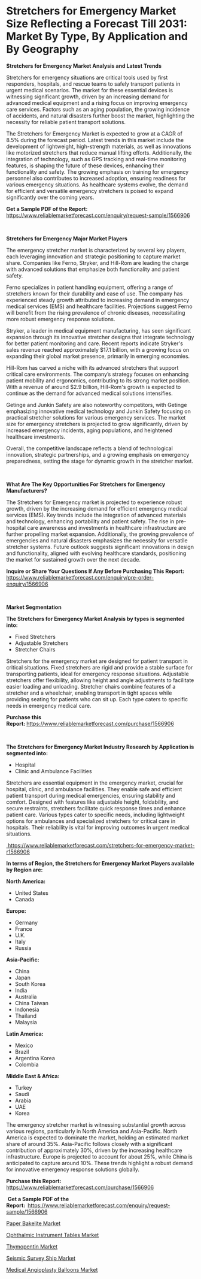 <p><h1>Stretchers for Emergency Market Size Reflecting a Forecast Till 2031: Market By Type, By Application and By Geography</h1></p><p><strong>Stretchers for Emergency Market Analysis and Latest Trends</strong></p>
<p><p>Stretchers for emergency situations are critical tools used by first responders, hospitals, and rescue teams to safely transport patients in urgent medical scenarios. The market for these essential devices is witnessing significant growth, driven by an increasing demand for advanced medical equipment and a rising focus on improving emergency care services. Factors such as an aging population, the growing incidence of accidents, and natural disasters further boost the market, highlighting the necessity for reliable patient transport solutions.</p><p>The Stretchers for Emergency Market is expected to grow at a CAGR of 8.5% during the forecast period. Latest trends in this market include the development of lightweight, high-strength materials, as well as innovations like motorized stretchers that reduce manual lifting efforts. Additionally, the integration of technology, such as GPS tracking and real-time monitoring features, is shaping the future of these devices, enhancing their functionality and safety. The growing emphasis on training for emergency personnel also contributes to increased adoption, ensuring readiness for various emergency situations. As healthcare systems evolve, the demand for efficient and versatile emergency stretchers is poised to expand significantly over the coming years.</p></p>
<p><strong>Get a Sample PDF of the Report:&nbsp;</strong> <a href="https://www.reliablemarketforecast.com/enquiry/request-sample/1566906?utm_campaign=1082&utm_medium=2&utm_source=Github&utm_content=ia&utm_term=07122024&utm_id=stretchers-for-emergency">https://www.reliablemarketforecast.com/enquiry/request-sample/1566906</a></p>
<p>&nbsp;</p>
<p><strong>Stretchers for Emergency Major Market Players</strong></p>
<p><p>The emergency stretcher market is characterized by several key players, each leveraging innovation and strategic positioning to capture market share. Companies like Ferno, Stryker, and Hill-Rom are leading the charge with advanced solutions that emphasize both functionality and patient safety.</p><p>Ferno specializes in patient handling equipment, offering a range of stretchers known for their durability and ease of use. The company has experienced steady growth attributed to increasing demand in emergency medical services (EMS) and healthcare facilities. Projections suggest Ferno will benefit from the rising prevalence of chronic diseases, necessitating more robust emergency response solutions.</p><p>Stryker, a leader in medical equipment manufacturing, has seen significant expansion through its innovative stretcher designs that integrate technology for better patient monitoring and care. Recent reports indicate Stryker's sales revenue reached approximately $17.1 billion, with a growing focus on expanding their global market presence, primarily in emerging economies.</p><p>Hill-Rom has carved a niche with its advanced stretchers that support critical care environments. The company’s strategy focuses on enhancing patient mobility and ergonomics, contributing to its strong market position. With a revenue of around $2.9 billion, Hill-Rom's growth is expected to continue as the demand for advanced medical solutions intensifies.</p><p>Getinge and Junkin Safety are also noteworthy competitors, with Getinge emphasizing innovative medical technology and Junkin Safety focusing on practical stretcher solutions for various emergency services. The market size for emergency stretchers is projected to grow significantly, driven by increased emergency incidents, aging populations, and heightened healthcare investments.</p><p>Overall, the competitive landscape reflects a blend of technological innovation, strategic partnerships, and a growing emphasis on emergency preparedness, setting the stage for dynamic growth in the stretcher market.</p></p>
<p>&nbsp;</p>
<p><strong>What Are The Key Opportunities For Stretchers for Emergency Manufacturers?</strong></p>
<p><p>The Stretchers for Emergency market is projected to experience robust growth, driven by the increasing demand for efficient emergency medical services (EMS). Key trends include the integration of advanced materials and technology, enhancing portability and patient safety. The rise in pre-hospital care awareness and investments in healthcare infrastructure are further propelling market expansion. Additionally, the growing prevalence of emergencies and natural disasters emphasizes the necessity for versatile stretcher systems. Future outlook suggests significant innovations in design and functionality, aligned with evolving healthcare standards, positioning the market for sustained growth over the next decade.</p></p>
<p><strong>Inquire or Share Your Questions If Any Before Purchasing This Report:</strong> <a href="https://www.reliablemarketforecast.com/enquiry/pre-order-enquiry/1566906?utm_campaign=1082&utm_medium=2&utm_source=Github&utm_content=ia&utm_term=07122024&utm_id=stretchers-for-emergency">https://www.reliablemarketforecast.com/enquiry/pre-order-enquiry/1566906</a></p>
<p>&nbsp;</p>
<p><strong>Market Segmentation</strong></p>
<p><strong>The Stretchers for Emergency Market Analysis by types is segmented into:</strong></p>
<p><ul><li>Fixed Stretchers</li><li>Adjustable Stretchers</li><li>Stretcher Chairs</li></ul></p>
<p><p>Stretchers for the emergency market are designed for patient transport in critical situations. Fixed stretchers are rigid and provide a stable surface for transporting patients, ideal for emergency response situations. Adjustable stretchers offer flexibility, allowing height and angle adjustments to facilitate easier loading and unloading. Stretcher chairs combine features of a stretcher and a wheelchair, enabling transport in tight spaces while providing seating for patients who can sit up. Each type caters to specific needs in emergency medical care.</p></p>
<p><strong>Purchase this Report:&nbsp;</strong><a href="https://www.reliablemarketforecast.com/purchase/1566906?utm_campaign=1082&utm_medium=2&utm_source=Github&utm_content=ia&utm_term=07122024&utm_id=stretchers-for-emergency">https://www.reliablemarketforecast.com/purchase/1566906</a></p>
<p>&nbsp;</p>
<p><strong>The Stretchers for Emergency Market Industry Research by Application is segmented into:</strong></p>
<p><ul><li>Hospital</li><li>Clinic and Ambulance Facilities</li></ul></p>
<p><p>Stretchers are essential equipment in the emergency market, crucial for hospital, clinic, and ambulance facilities. They enable safe and efficient patient transport during medical emergencies, ensuring stability and comfort. Designed with features like adjustable height, foldability, and secure restraints, stretchers facilitate quick response times and enhance patient care. Various types cater to specific needs, including lightweight options for ambulances and specialized stretchers for critical care in hospitals. Their reliability is vital for improving outcomes in urgent medical situations.</p></p>
<p><a href="https://www.reliablemarketforecast.com/stretchers-for-emergency-market-r1566906?utm_campaign=1082&utm_medium=2&utm_source=Github&utm_content=ia&utm_term=07122024&utm_id=stretchers-for-emergency">&nbsp;https://www.reliablemarketforecast.com/stretchers-for-emergency-market-r1566906</a></p>
<p><strong>In terms of Region, the Stretchers for Emergency Market Players available by Region are:</strong></p>
<p>
    <p> <strong> North America: </strong>
        <ul>
            <li>United States</li>
            <li>Canada</li>
        </ul>
        </p> 
    <p> <strong> Europe: </strong>
        <ul>
            <li>Germany</li>
            <li>France</li>
            <li>U.K.</li>
            <li>Italy</li>
            <li>Russia</li>
        </ul>
        </p> 
    <p> <strong> Asia-Pacific: </strong>
        <ul>
            <li>China</li>
            <li>Japan</li>
            <li>South Korea</li>
            <li>India</li>
            <li>Australia</li>
            <li>China Taiwan</li>
            <li>Indonesia</li>
            <li>Thailand</li>
            <li>Malaysia</li>
        </ul>
        </p> 
    <p> <strong> Latin America: </strong>
        <ul>
            <li>Mexico</li>
            <li>Brazil</li>
            <li>Argentina Korea</li>
            <li>Colombia</li>
        </ul>
        </p> 
    <p> <strong> Middle East & Africa: </strong>
        <ul>
            <li>Turkey</li>
            <li>Saudi</li>
            <li>Arabia</li>
            <li>UAE</li>
            <li>Korea</li>
        </ul>
    </p>
    </p>
<p><p>The emergency stretcher market is witnessing substantial growth across various regions, particularly in North America and Asia-Pacific. North America is expected to dominate the market, holding an estimated market share of around 35%. Asia-Pacific follows closely with a significant contribution of approximately 30%, driven by the increasing healthcare infrastructure. Europe is projected to account for about 25%, while China is anticipated to capture around 10%. These trends highlight a robust demand for innovative emergency response solutions globally.</p></p>
<p><strong>Purchase this Report: </strong><a href="https://www.reliablemarketforecast.com/purchase/1566906?utm_campaign=1082&utm_medium=2&utm_source=Github&utm_content=ia&utm_term=07122024&utm_id=stretchers-for-emergency">https://www.reliablemarketforecast.com/purchase/1566906</a></p>
<p>&nbsp;<strong>Get a Sample PDF of the Report:&nbsp;&nbsp;</strong><a href="https://www.reliablemarketforecast.com/enquiry/request-sample/1566906?utm_campaign=1082&utm_medium=2&utm_source=Github&utm_content=ia&utm_term=07122024&utm_id=stretchers-for-emergency">https://www.reliablemarketforecast.com/enquiry/request-sample/1566906</a></p>
<p><strong></strong></p>
<p><p><a href="https://issuu.com/reportprime-2/docs/paper-bakelite-market-size-2030.pptx?utm_campaign=1082&utm_medium=2&utm_source=Github&utm_content=ia&utm_term=07122024&utm_id=stretchers-for-emergency">Paper Bakelite Market</a></p><p><a href="https://www.linkedin.com/pulse/study-forecastingthe-globalophthalmic-instrument-tables-market-rfgcc?utm_campaign=1082&utm_medium=2&utm_source=Github&utm_content=ia&utm_term=07122024&utm_id=stretchers-for-emergency">Ophthalmic Instrument Tables Market</a></p><p><a href="https://www.linkedin.com/pulse/t-insight-dial-ziosf?utm_campaign=1082&utm_medium=2&utm_source=Github&utm_content=ia&utm_term=07122024&utm_id=stretchers-for-emergency">Thymopentin Market</a></p><p><a href="https://issuu.com/reportprime-2/docs/seismic-survey-ship-market-size-2030.pptx?utm_campaign=1082&utm_medium=2&utm_source=Github&utm_content=ia&utm_term=07122024&utm_id=stretchers-for-emergency">Seismic Survey Ship Market</a></p><p><a href="https://github.com/NorbertYates/Market-Research-Report-List-7/blob/main/medical-angioplasty-balloons-market.md?utm_campaign=1082&utm_medium=2&utm_source=Github&utm_content=ia&utm_term=07122024&utm_id=stretchers-for-emergency">Medical Angioplasty Balloons Market</a></p></p>